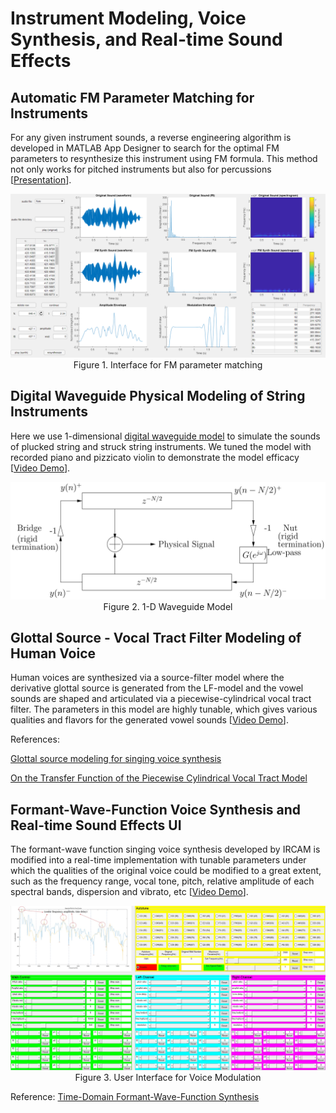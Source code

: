 # Instrument Modeling, Voice Synthesis, and Real-time Sound Effects

## Automatic FM Parameter Matching for Instruments

For any given instrument sounds, a reverse engineering algorithm is developed in MATLAB App Designer to search for the optimal FM parameters to resynthesize this instrument using FM formula. This method not only works for pitched instruments but also for percussions [[Presentation](https://drive.google.com/file/d/1dFm8WaWgDdPmAcj_LMZiInKogLoaoQlJ/view?usp=sharing)].

<img src="FM Parameter Matching/flute.png" style="width:800px">
<caption><center> Figure 1. Interface for FM parameter matching </center></caption>

## Digital Waveguide Physical Modeling of String Instruments

Here we use 1-dimensional [digital waveguide model](https://ccrma.stanford.edu/~jos/pasp/Digital_Waveguide_Models.html) to simulate the sounds of plucked string and struck string instruments. We tuned the model with recorded piano and pizzicato violin to demonstrate the model efficacy [[Video Demo](https://www.youtube.com/watch?v=zictMqwc3wc)].

<img src="Instrument Waveguide/waveguide.jpg" style="width:800px">
<caption><center> Figure 2. 1-D Waveguide Model </center></caption>

## Glottal Source - Vocal Tract Filter Modeling of Human Voice

Human voices are synthesized via a source-filter model where the derivative glottal source is generated from the LF-model and the vowel sounds are shaped and articulated via a piecewise-cylindrical vocal tract filter. The parameters in this model are highly tunable, which gives various qualities and flavors for the generated vowel sounds [[Video Demo](https://www.youtube.com/watch?v=PseuU-1j-qY)].

References:

[Glottal source modeling for singing voice synthesis](https://quod.lib.umich.edu/cgi/p/pod/dod-idx/glottal-source-modeling-for-singing-voice-synthesis.pdf?c=icmc;idno=bbp2372.2000.186;format=pdf)

[On the Transfer Function of the Piecewise Cylindrical Vocal Tract Model](http://musicweb.ucsd.edu/~trsmyth/pubs/smc21.pdf)

## Formant-Wave-Function Voice Synthesis and Real-time Sound Effects UI

The formant-wave function singing voice synthesis developed by IRCAM is modified into a real-time implementation with tunable parameters under which the qualities of the original voice could be modified to a great extent, such as the frequency range, vocal tone, pitch, relative amplitude of each spectral bands, dispersion and vibrato, etc [[Video Demo](https://www.youtube.com/watch?v=tBkFWNNM0Uk)].

<img src="Singing Voice DAFX Real-time UI/UI.jpg" style="width:800px">
<caption><center> Figure 3. User Interface for Voice Modulation</center></caption>

Reference: [Time-Domain Formant-Wave-Function Synthesis](https://www.jstor.org/stable/3679809?seq=1)
